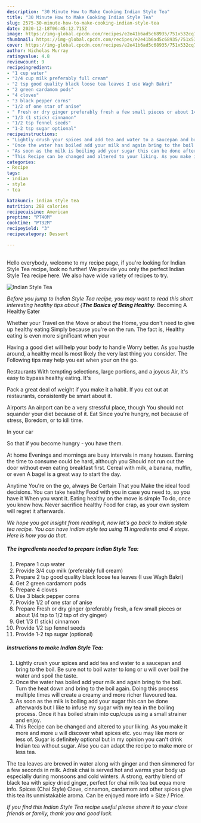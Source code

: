 ```yaml
---
description: "30 Minute How to Make Cooking Indian Style Tea"
title: "30 Minute How to Make Cooking Indian Style Tea"
slug: 2575-30-minute-how-to-make-cooking-indian-style-tea
date: 2020-12-18T06:45:12.715Z
image: https://img-global.cpcdn.com/recipes/e2e41b6ad5c68935/751x532cq70/indian-style-tea-recipe-main-photo.jpg
thumbnail: https://img-global.cpcdn.com/recipes/e2e41b6ad5c68935/751x532cq70/indian-style-tea-recipe-main-photo.jpg
cover: https://img-global.cpcdn.com/recipes/e2e41b6ad5c68935/751x532cq70/indian-style-tea-recipe-main-photo.jpg
author: Nicholas Murray
ratingvalue: 4.8
reviewcount: 9
recipeingredient:
- "1 cup water"
- "3/4 cup milk preferably full cream"
- "2 tsp good quality black loose tea leaves I use Wagh Bakri"
- "2 green cardamom pods"
- "4 cloves"
- "3 black pepper corns"
- "1/2 of one star of anise"
- " Fresh or dry ginger preferably fresh a few small pieces or about 14 tsp to 12 tsp of dry ginger"
- "1/3 (1 stick) cinnamon"
- "1/2 tsp fennel seeds"
- "1-2 tsp sugar optional"
recipeinstructions:
- "Lightly crush your spices and add tea and water to a saucepan and bring to the boil. Be sure not to boil water to long or u will over boil the water and spoil the taste."
- "Once the water has boiled add your milk and again bring to the boil. Turn the heat down and bring to the boil again. Doing this process multiple times will create a creamy and more richer flavoured tea."
- "As soon as the milk is boiling add your sugar this can be done afterwards but I like to infuse my sugar with my tea in the boiling process. Once it has boiled strain into cup/cups using a small strainer and enjoy."
- "This Recipe can be changed and altered to your liking. As you make it more and more u will discover what spices etc. you may like more or less of. Sugar is definitely optional but in my opinion you can&#39;t drink Indian tea without sugar. Also you can adapt the recipe to make more or less tea."
categories:
- Recipe
tags:
- indian
- style
- tea

katakunci: indian style tea 
nutrition: 288 calories
recipecuisine: American
preptime: "PT40M"
cooktime: "PT32M"
recipeyield: "3"
recipecategory: Dessert

---
```

<br>
Hello everybody, welcome to my recipe page, if you're looking for Indian Style Tea recipe, look no further! We provide you only the perfect Indian Style Tea recipe here. We also have wide variety of recipes to try.
<br>


![Indian Style Tea](https://img-global.cpcdn.com/recipes/e2e41b6ad5c68935/751x532cq70/indian-style-tea-recipe-main-photo.jpg)

<i>Before you jump to Indian Style Tea recipe, you may want to read this short interesting healthy tips about {<strong>The Basics of Being Healthy</strong>.</i>
Becoming A Healthy Eater

Whether your Travel on the Move or about the
Home, you don't need to give up healthy eating
Simply because you're on the run. The fact is,
Healthy eating is even more significant when your


Having a good diet will help your body to handle
Worry better. As you hustle around, a healthy meal
Is most likely the very last thing you consider. The
Following tips may help you eat when your on the go.

Restaurants
With tempting selections, large portions, and a joyous 
Air, it's easy to bypass healthy eating. It's

Pack a great deal of weight if you make it a habit.
If you eat out at restaurants, consistently be smart
about it.

Airports
An airport can be a very stressful place, though 
You should not squander your diet because of it. Eat
Since you're hungry, not because of stress,
Boredom, or to kill time.

In your car

So that if you become hungry - you have them.

At home
Evenings and mornings are busy intervals in many houses.
Earning the time to consume could be hard, although you
Should not run out the door without even eating breakfast
first. Cereal with milk, a banana, muffin, or even
A bagel is a great way to start the day.

Anytime You're on the go, always Be Certain That you
Make the ideal food decisions. You can take healthy
Food with you in case you need to, so you have it
When you want it. Eating healthy on the move is simple 
To do, once you know how. Never sacrifice healthy
Food for crap, as your own system will regret it afterwards.


<i>We hope you got insight from reading it, now let's go back to indian style tea recipe. You can have indian style tea using <strong>11</strong> ingredients and <strong>4</strong> steps. Here is how you do that.
</i>

##### The ingredients needed to prepare Indian Style Tea:

1. Prepare 1 cup water
1. Provide 3/4 cup milk (preferably full cream)
1. Prepare 2 tsp good quality black loose tea leaves (I use Wagh Bakri)
1. Get 2 green cardamom pods
1. Prepare 4 cloves
1. Use 3 black pepper corns
1. Provide 1/2 of one star of anise
1. Prepare  Fresh or dry ginger (preferably fresh, a few small pieces or about 1/4 tsp to 1/2 tsp of dry ginger)
1. Get 1/3 (1 stick) cinnamon
1. Provide 1/2 tsp fennel seeds
1. Provide 1-2 tsp sugar (optional)


##### Instructions to make Indian Style Tea:

1. Lightly crush your spices and add tea and water to a saucepan and bring to the boil. Be sure not to boil water to long or u will over boil the water and spoil the taste.
1. Once the water has boiled add your milk and again bring to the boil. Turn the heat down and bring to the boil again. Doing this process multiple times will create a creamy and more richer flavoured tea.
1. As soon as the milk is boiling add your sugar this can be done afterwards but I like to infuse my sugar with my tea in the boiling process. Once it has boiled strain into cup/cups using a small strainer and enjoy.
1. This Recipe can be changed and altered to your liking. As you make it more and more u will discover what spices etc. you may like more or less of. Sugar is definitely optional but in my opinion you can&#39;t drink Indian tea without sugar. Also you can adapt the recipe to make more or less tea.


The tea leaves are brewed in water along with ginger and then simmered for a few seconds in milk. Adrak chai is served hot and warms your body up especially during monsoons and cold winters. A strong, earthy blend of black tea with spicy dried ginger, perfect for chai milk tea but equa more info. Spices (Chai Style) Clove, cinnamon, cardamom and other spices give this tea its unmistakable aroma. Can be enjoyed more info » Size / Price. 

<i>If you find this Indian Style Tea recipe useful please share it to your close friends or family, thank you and good luck.</i>
